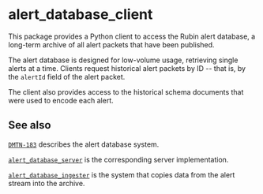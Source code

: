 # alert_database_client


This package provides a Python client to access the Rubin alert database, a
long-term archive of all alert packets that have been published.

The alert database is designed for low-volume usage, retrieving single alerts at
a time. Clients request historical alert packets by ID -- that is, by the
`alertId` field of the alert packet.

The client also provides access to the historical schema documents that were used to encode each alert.

## See also

[`DMTN-183`](https://dmtn-183.lsst.io/) describes the alert database system.

[`alert_database_server`](https://github.com/lsst-dm/alert_database_server) is
the corresponding server implementation.

[`alert_database_ingester`](https://github.com/lsst-dm/alert_database_ingester)
is the system that copies data from the alert stream into the archive.
